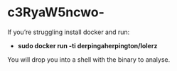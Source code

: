 # c3RyaW5ncwo-

If you’re struggling install docker and run:
- **sudo docker run -ti derpingaherpington/lolerz**

You will drop you into a shell with the binary to analyse.
